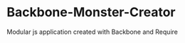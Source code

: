 Backbone-Monster-Creator
========================

Modular js application created with Backbone and Require
